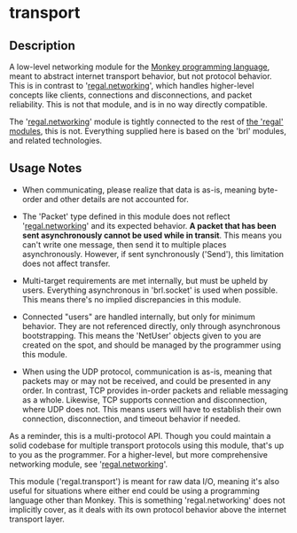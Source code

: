 # transport

## Description

A low-level networking module for the [Monkey programming language](https://github.com/blitz-research/monkey), meant to abstract internet transport behavior, but not protocol behavior. This is in contrast to '[regal.networking](https://github.com/Regal-Internet-Brothers/networking)', which handles higher-level concepts like clients, connections and disconnections, and packet reliability. This is not that module, and is in no way directly compatible.

The '[regal.networking](https://github.com/Regal-Internet-Brothers/networking)' module is tightly connected to the rest of [the 'regal' modules](https://github.com/Regal-Internet-Brothers/regal-modules), this is not. Everything supplied here is based on the 'brl' modules, and related technologies.

## Usage Notes

* When communicating, please realize that data is as-is, meaning byte-order and other details are not accounted for.

* The 'Packet' type defined in this module does not reflect '[regal.networking](https://github.com/Regal-Internet-Brothers/networking)' and its expected behavior. **A packet that has been sent asynchronously cannot be used while in transit**. This means you can't write one message, then send it to multiple places asynchronously. However, if sent synchronously ('Send'), this limitation does not affect transfer.

* Multi-target requirements are met internally, but must be upheld by users. Everything asynchronous in 'brl.socket' is used when possible. This means there's no implied discrepancies in this module.

* Connected "users" are handled internally, but only for minimum behavior. They are not referenced directly, only through asynchronous bootstrapping. This means the 'NetUser' objects given to you are created on the spot, and should be managed by the programmer using this module.

* When using the UDP protocol, communication is as-is, meaning that packets may or may not be received, and could be presented in any order. In contrast, TCP provides in-order packets and reliable messaging as a whole. Likewise, TCP supports connection and disconnection, where UDP does not. This means users will have to establish their own connection, disconnection, and timeout behavior if needed.

As a reminder, this is a multi-protocol API. Though you could maintain a solid codebase for multiple transport protocols using this module, that's up to you as the programmer. For a higher-level, but more comprehensive networking module, see '[regal.networking](https://github.com/Regal-Internet-Brothers/networking#networking)'.

This module ('regal.transport') is meant for raw data I/O, meaning it's also useful for situations where either end could be using a programming language other than Monkey. This is something 'regal.networking' does not implicitly cover, as it deals with its own protocol behavior above the internet transport layer.
